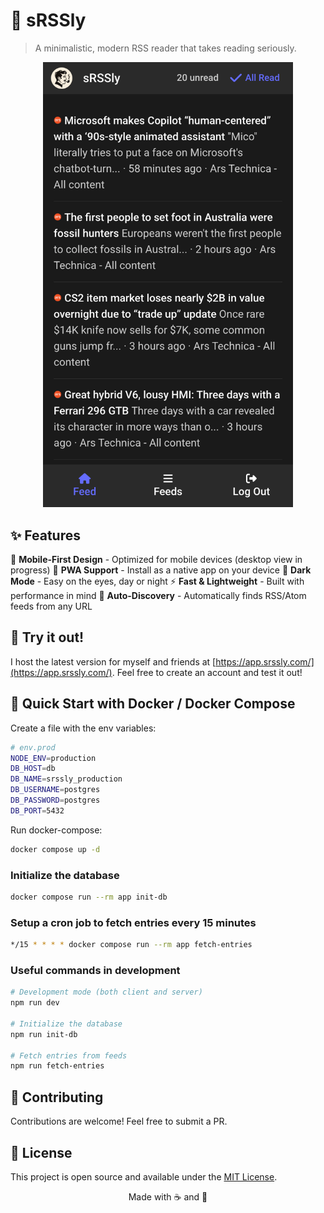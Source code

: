 # 📰 sRSSly

> A minimalistic, modern RSS reader that takes reading seriously.

<p align="center">
  <img src="./screenshot.png" alt="sRSSly Screenshot" width="400">
</p>

## ✨ Features

📱 **Mobile-First Design** - Optimized for mobile devices (desktop view in progress)
📲 **PWA Support** - Install as a native app on your device
🌙 **Dark Mode** - Easy on the eyes, day or night
⚡ **Fast & Lightweight** - Built with performance in mind
🔄 **Auto-Discovery** - Automatically finds RSS/Atom feeds from any URL

## 🚀 Try it out!

I host the latest version for myself and friends at [https://app.srssly.com/](https://app.srssly.com/). Feel free to create an account and test it out!

## 🐳 Quick Start with Docker / Docker Compose

Create a file with the env variables:

```bash
# env.prod
NODE_ENV=production
DB_HOST=db
DB_NAME=srssly_production
DB_USERNAME=postgres
DB_PASSWORD=postgres
DB_PORT=5432
```

Run docker-compose:

```bash
docker compose up -d
```

### Initialize the database

```bash
docker compose run --rm app init-db
```

### Setup a cron job to fetch entries every 15 minutes

```bash
*/15 * * * * docker compose run --rm app fetch-entries
```

### Useful commands in development

```bash
# Development mode (both client and server)
npm run dev

# Initialize the database
npm run init-db

# Fetch entries from feeds
npm run fetch-entries
```

## 🤝 Contributing

Contributions are welcome! Feel free to submit a PR.

## 📝 License

This project is open source and available under the [MIT License](LICENSE).

<p align="center">
  Made with ☕ and 📰
</p>
